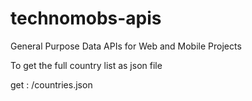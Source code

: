 # technomobs-apis
General Purpose Data APIs for Web and Mobile Projects

To get the full country list as json file 

get : <url>/countries.json
